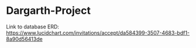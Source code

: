 # Dargarth-Project
Link to database ERD: https://www.lucidchart.com/invitations/accept/da584399-3507-4683-bdf1-8a90d56413de
